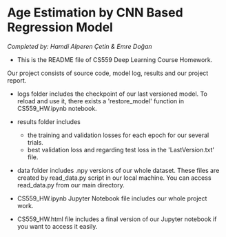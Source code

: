 # Age Estimation by CNN Based Regression Model

_Completed by: Hamdi Alperen Çetin & Emre Doğan_

- This is the README file of CS559 Deep Learning Course Homework.


Our project consists of source code, model log, results and our project report.

- logs folder includes the checkpoint of our last versioned model. To reload and use it, there exists a 'restore_model' function in CS559_HW.ipynb notebook.

- results folder includes 
	* the training and validation losses for each epoch for our several trials.
	* best validation loss and regarding test loss in the  'LastVersion.txt' file.

- data folder includes .npy versions of our whole dataset. These files are created by read_data.py script in our local machine. 
  You can access read_data.py from our main directory.

- CS559_HW.ipynb Jupyter Notebook file includes our whole project work.

- CS559_HW.html file includes a final version of our Jupyter notebook if you want to access it easily. 
